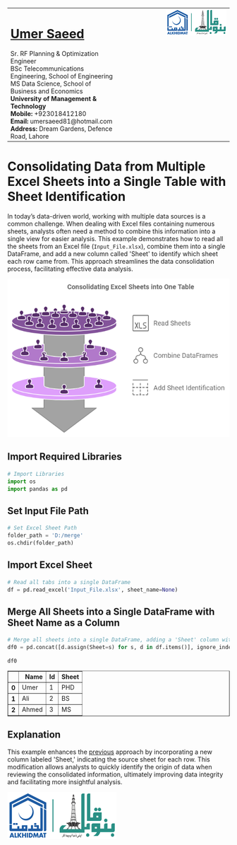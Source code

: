 <table style="border-collapse: collapse;">
  <tr>
    <td style="vertical-align: top;">
      <h1><a href="https://www.linkedin.com/in/engumersaeed/">Umer Saeed</a></h1>
      Sr. RF Planning & Optimization Engineer<br>
      BSc Telecommunications Engineering, School of Engineering<br>
      MS Data Science, School of Business and Economics<br>
      <strong>University of Management & Technology</strong><br>
      <strong>Mobile:</strong> +923018412180<br>
      <strong>Email:</strong> umersaeed81@hotmail.com<br>
      <strong>Address:</strong> Dream Gardens, Defence Road, Lahore<br>
    </td>
    <td style="vertical-align: top; padding-left: 100px;">
      <img src="https://github.com/Umersaeed81/File_Management_Operations/blob/main/log/banoqabil.png?raw=true" alt="Bano Qabil Logo" width="500"/>
    </td>
  </tr>
</table>


# Consolidating Data from Multiple Excel Sheets into a Single Table with Sheet Identification

In today’s data-driven world, working with multiple data sources is a common challenge. When dealing with Excel files containing numerous sheets, analysts often need a method to combine this information into a single view for easier analysis. This example demonstrates how to read all the sheets from an Excel file (`Input_File.xlsx`), combine them into a single DataFrame, and add a new column called 'Sheet' to identify which sheet each row came from. This approach streamlines the data consolidation process, facilitating effective data analysis.

![](https://github.com/Umersaeed81/Pands-/blob/main/Combining_Data_from_Single_or_Multiple_Excel_Files_into_One_DataFrame/Example_3.png?raw=true)

## Import Required Libraries


```python
# Import Libraries
import os
import pandas as pd
```

## Set Input File Path


```python
# Set Excel Sheet Path
folder_path = 'D:/merge'
os.chdir(folder_path)
```

## Import Excel Sheet


```python
# Read all tabs into a single DataFrame
df = pd.read_excel('Input_File.xlsx', sheet_name=None)
```

## Merge All Sheets into a Single DataFrame with Sheet Name as a Column


```python
# Merge all sheets into a single DataFrame, adding a 'Sheet' column with the sheet name
df0 = pd.concat([d.assign(Sheet=s) for s, d in df.items()], ignore_index=True)
```


```python
df0
```





<table border="1" class="dataframe">
  <thead>
    <tr style="text-align: right;">
      <th></th>
      <th>Name</th>
      <th>Id</th>
      <th>Sheet</th>
    </tr>
  </thead>
  <tbody>
    <tr>
      <th>0</th>
      <td>Umer</td>
      <td>1</td>
      <td>PHD</td>
    </tr>
    <tr>
      <th>1</th>
      <td>Ali</td>
      <td>2</td>
      <td>BS</td>
    </tr>
    <tr>
      <th>2</th>
      <td>Ahmed</td>
      <td>3</td>
      <td>MS</td>
    </tr>
  </tbody>
</table>
</div>



## Explanation
This example enhances the [previous](https://github.com/Umersaeed81/Pands-/blob/main/Combining_Data_from_Single_or_Multiple_Excel_Files_into_One_DataFrame/Example_1.md) approach by incorporating a new column labeled 'Sheet,' indicating the source sheet for each row. This modification allows analysts to quickly identify the origin of data when reviewing the consolidated information, ultimately improving data integrity and facilitating more insightful analysis.



![](https://github.com/Umersaeed81/File_Management_Operations/blob/main/log/banoqabil.png?raw=true)
